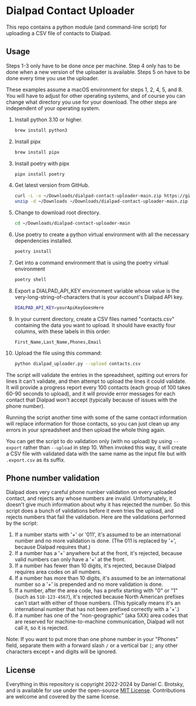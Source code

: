 # Dialpad Contact Uploader

This repo contains a python module (and command-line script) for uploading a CSV file of contacts to Dialpad.

## Usage

Steps 1-3 only have to be done once per machine. Step 4 only has to be done when a new version of the uploader is available. Steps 5 on have to be done every time you use the uploader.

These examples assume a macOS environment for steps 1, 2, 4, 5, and 8. You will have to adjust for other operating systems, and of course you can change what directory you use for your download. The other steps are independent of your operating system.

1. Install python 3.10 or higher.
    ```zsh
    brew install python3
    ```
2. Install pipx
    ```zsh
    brew install pipx
    ```
3. Install poetry with pipx
    ```zsh
    pipx install poetry
    ```
4. Get latest version from GitHub.
    ```zsh
    curl -L -o ~/Downloads/dialpad-contact-uploader-main.zip https://github.com/brotskydotcom/dialpad-contact-uploader/archive/refs/heads/main.zip
    unzip -d ~/Downloads ~/Downloads/dialpad-contact-uploader-main.zip
    ```
5. Change to download root directory.
    ```zsh
    cd ~/Downloads/dialpad-contact-uploader-main
    ```
6. Use poetry to create a python virtual environment with all the necessary dependencies installed.
    ```zsh
    poetry install
    ```
7. Get into a command environment that is using the poetry virtual environment
    ```zsh
    poetry shell
    ```
8. Export a DIALPAD_API_KEY environment variable whose value is the very-long-string-of-characters that is your account's Dialpad API key.
    ```zsh
    DIALPAD_API_KEY=yourApiKeyGoesHere
    ```
9. In your current directory, create a CSV files named "contacts.csv" containing the data you want to upload.  It should have exactly four columns, with these labels in this order:
    ```
    First_Name,Last_Name,Phones,Email
    ```
10. Upload the file using this command:
    ```zsh
    python dialpad_uploader.py --upload contacts.csv 
    ```
 
The script will validate the entries in the spreadsheet, spitting out errors for lines it can't validate, and then attempt to upload the lines it could validate.  It will provide a progress report every 100 contacts (each group of 100 takes 60-90 seconds to upload), and it will provide error messages for each contact that Dialpad won't accept (typically because of issues with the phone number).

Running the script another time with some of the same contact information will replace information for those contacts, so you can just clean up any errors in your spreadsheet and then upload the whole thing again.

You can get the script to do validation only (with no upload) by using `--export` rather than `--upload` in step 10. When invoked this way, it will create a CSV file with validated data with the same name as the input file but with `.export.csv` as its suffix.

## Phone number validation

Dialpad does very careful phone number validation on every uploaded contact, and rejects any whose numbers are invalid.  Unfortunately, it doesn't give much information about why it has rejected the number. So this script does a bunch of validations before it even tries the upload, and rejects numbers that fail the validation.  Here are the validations performed by the script:

1. If a number starts with '+' or '011', it's assumed to be an international number and no more validation is done. (The 011 is replaced by '+', because Dialpad requires that.)
2. If a number has a '+' anywhere but at the front, it's rejected, because valid numbers can only have a '+' at the front.
3. If a number has fewer than 10 digits, it's rejected, because Dialpad requires area codes on all numbers.
4. If a number has more than 10 digits, it's assumed to be an international number so a '+' is prepended and no more validation is done.
5. If a number, after the area code, has a prefix starting with "0" or "1" (such as `510-123-4567`), it's rejected because North American prefixes can't start with either of those numbers. (This typically means it's an international number that has not been prefixed correctly with a '+'.)
6. If a number has one of the "non-geographic" (aka 5XX) area codes that are reserved for machine-to-machine communication, Dialpad will not call it, so it is rejected. 

Note: If you want to put more than one phone number in your "Phones" field, separate them with a forward slash `/` or a vertical bar `|`; any other characters except `+` and digits will be ignored.

## License

Everything in this repository is copyright 2022-2024 by Daniel C. Brotsky, and is available for use under the open-source [MIT License](LICENSE). Contributions are welcome and covered by the same license.